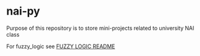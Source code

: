 # nai-py
Purpose of this repository is to store mini-projects related to university NAI class

For fuzzy_logic see [FUZZY LOGIC README](https://github.com/BigMurloc/nai-py/blob/main/fuzzy_logic/README.md)
